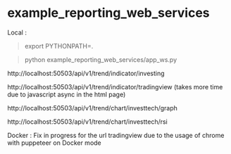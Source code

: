 # example_reporting_web_services


Local :

>export PYTHONPATH=.

>python example_reporting_web_services/app_ws.py

http://localhost:50503/api/v1/trend/indicator/investing

http://localhost:50503/api/v1/trend/indicator/tradingview (takes more time due to javascript async in the html page)

http://localhost:50503/api/v1/trend/chart/investtech/graph

http://localhost:50503/api/v1/trend/chart/investtech/rsi


Docker :
Fix in progress for the url tradingview due to the usage of chrome with puppeteer on Docker mode

